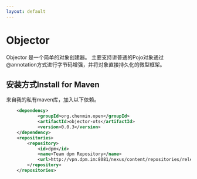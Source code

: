 ```yaml
---
layout: default
---
```


# [](#objector-1)Objector

Objector 是一个简单的对象创建器。
主要支持讲普通的Pojo对象通过\@annotation方式进行字节码增强，并将对象直接持久化的微型框架。

## [](#maven-install)安装方式Install for Maven

来自我的私有maven库，加入以下依赖。

```xml
	<dependency>
			<groupId>org.chenmin.open</groupId>
			<artifactId>objector-ots</artifactId>
			<version>0.0.3</version>
	</dependency>
	<repositories>
		<repository>
			<id>dpm</id>
			<name>Team dpm Repository</name>
			<url>http://vpn.dpm.im:8081/nexus/content/repositories/releases/</url>
		</repository>
	</repositories>
```

